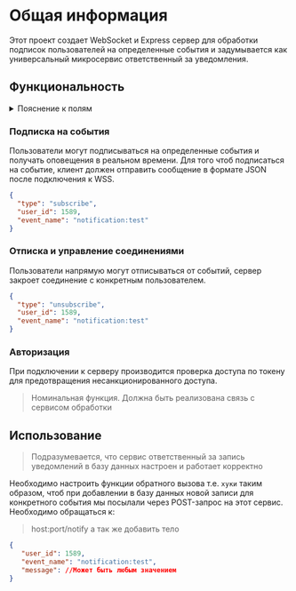 # Общая информация

Этот проект создает WebSocket и Express сервер для обработки подписок пользователей на определенные события и задумывается как универсальный микросервис ответственный за уведомления.

## Функциональность

<details>

<summary>  Пояснение к полям</summary>

## `type`

Говорит сервису хотим ли мы подписаться на событие или отписаться от него. Может иметь только два значения:

- `"subscribe"` - подписка
- `"unsubscribe"` - отписка

```json
{
    ...
    "type": "subscribe" или "unsubscribe"
    ...
}
```

## `user_id`

> Временное поле, будет удалено позднее.
> Данные о пользователе должен обрабатывать
> сервис ответсвенный за токен.

Указывает сервису с каким пользователем будет происходить операция. Имеет числовой формат `number`.

```json
{
    ...
    "user_id": 1589 или любое другое числовое значение
    ...
}
```
4
## `event_name`

Обозначает имя события, на которое будет подписан пользователь. Имеет строковый формат `string`.

```json
{
    ...
    "event_name": "notification:test" или любое другое событие
    ...
}
```

</details>

### Подписка на события

Пользователи могут подписываться на определенные события и получать оповещения в реальном времени.
Для того чтоб подписаться на событие, клиент должен отправить сообщение в формате JSON после подключения к WSS.

```json
{
  "type": "subscribe",
  "user_id": 1589,
  "event_name": "notification:test"
}
```

### Отписка и управление соединениями

Пользователи напрямую могут отписываться от событий, сервер закроет соединение с конкретным пользователем.

```json
{
  "type": "unsubscribe",
  "user_id": 1589,
  "event_name": "notification:test"
}
```

### Авторизация

При подключении к серверу производится проверка доступа по токену для предотвращения несанкционированного доступа.
> Номинальная функция. Должна быть реализована связь с сервисом обработки


## Использование

 > Подразумевается, что сервис ответственный за запись уведомлений в базу данных настроен и работает корректно

 Необходимо настроить функции обратного вызова т.е. `хуки` таким образом, чтоб при добавлении в базу данных новой записи для конкретного события мы посылали через POST-запрос на этот сервис. Необходимо обращаться к:
 > host:port/notify
 а так же добавить тело 
 ```json
 {
    "user_id": 1589,
    "event_name": "notification:test",
    "message": //Может быть любым значением
 }
 ```


